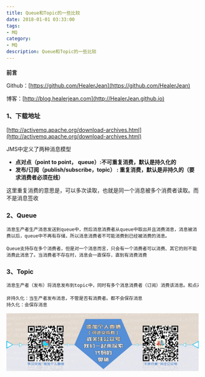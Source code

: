```yaml
---
title: Queue和Topic的一些比较
date: 2018-01-01 03:33:00
tags: 
- MQ
category: 
- MQ
description: Queue和Topic的一些比较
---
```


#### 

**前言**     

 Github：[https://github.com/HealerJean](https://github.com/HealerJean)         

 博客：[http://blog.healerjean.com](http://HealerJean.github.io)    





### 1、下载地址

[http://activemq.apache.org/download-archives.html](http://activemq.apache.org/download-archives.html)



JMS中定义了两种消息模型

+ **点对点（point to point， queue）:不可重复消费，默认是持久化的**
+ **发布/订阅（publish/subscribe，topic） : 重复消费，默认是非持久的（要求消费者必须在线）**



这里重复消费的意思是，可以多次读取，也就是同一个消息被多个消费者读取。而不是消息签收  



### 2、Queue

```
消息生产者生产消息发送到queue中，然后消息消费者从queue中取出并且消费消息，消息被消费以后，queue中不再有存储，所以消息消费者不可能消费到已经被消费的消息。

Queue支持存在多个消费者，但是对一个消息而言，只会有一个消费者可以消费、其它的则不能消费此消息了。当消费者不存在时，消息会一直保存，直到有消费消费
```



### 3、Topic

```java
消息生产者（发布）将消息发布到topic中，同时有多个消息消费者（订阅）消费该消息。和点对点方式不同，发布到topic的消息会被所有订阅者消费。

非持久化：当生产者发布消息，不管是否有消费者。都不会保存消息
持久化：会保存消息
```





![ContactAuthor](https://raw.githubusercontent.com/HealerJean/HealerJean.github.io/master/assets/img/artical_bottom.jpg)





<link rel="stylesheet" href="https://unpkg.com/gitalk/dist/gitalk.css">

<script src="https://unpkg.com/gitalk@latest/dist/gitalk.min.js"></script> 
<div id="gitalk-container"></div>    
 <script type="text/javascript">
    var gitalk = new Gitalk({
		clientID: `1d164cd85549874d0e3a`,
		clientSecret: `527c3d223d1e6608953e835b547061037d140355`,
		repo: `HealerJean.github.io`,
		owner: 'HealerJean',
		admin: ['HealerJean'],
		id: 'GQVYeXfJcWAiau7b',
    });
    gitalk.render('gitalk-container');
</script> 


